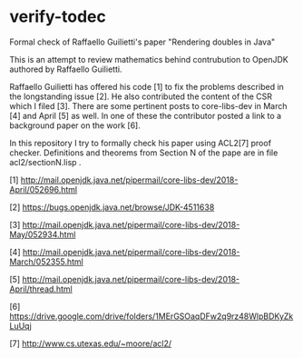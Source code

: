 # verify-todec
Formal check of Raffaello Guilietti's paper "Rendering doubles in Java"

This is an attempt to review mathematics behind contrubution to OpenJDK authored by Raffaello Guilietti.

Raffaello Guilietti has offered his code [1] to fix the problems described in the longstanding issue [2].
He also contributed the content of the CSR which I filed [3].
There are some pertinent posts to core-libs-dev in March [4] and April [5] as well.
In one of these the contributor posted a link to a background paper on the work [6].

In this repository I try to formally check his paper using ACL2[7] proof checker.
Definitions and theorems from Section N of the pape are in file acl2/sectionN.lisp .

[1] http://mail.openjdk.java.net/pipermail/core-libs-dev/2018-April/052696.html

[2] https://bugs.openjdk.java.net/browse/JDK-4511638

[3] http://mail.openjdk.java.net/pipermail/core-libs-dev/2018-May/052934.html

[4] http://mail.openjdk.java.net/pipermail/core-libs-dev/2018-March/052355.html

[5] http://mail.openjdk.java.net/pipermail/core-libs-dev/2018-April/thread.html

[6] https://drive.google.com/drive/folders/1MErGSOaqDFw2q9rz48WlpBDKyZkLuUqj

[7] http://www.cs.utexas.edu/~moore/acl2/
